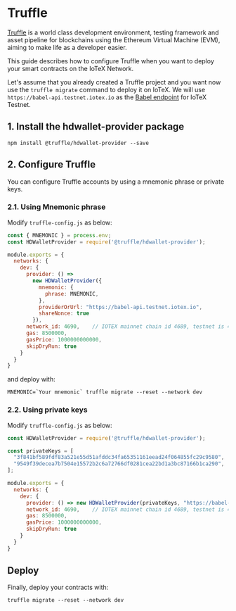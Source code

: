 # Truffle

[Truffle](https://www.trufflesuite.com/docs/truffle/overview) is a world class development environment, testing framework and asset pipeline for blockchains using the Ethereum Virtual Machine \(EVM\), aiming to make life as a developer easier.

This guide describes how to configure Truffle when you want to deploy your smart contracts on the IoTeX Network.

Let's assume that you already created a Truffle project and you want now use the `truffle migrate` command to deploy it on IoTeX. We will use `https://babel-api.testnet.iotex.io` as the [Babel endpoint](../reference/babel-web3-api.md) for IoTeX Testnet.

## 1. Install the hdwallet-provider package

```
npm install @truffle/hdwallet-provider --save
```

## 2. Configure Truffle

You can configure Truffle accounts by using a mnemonic phrase or private keys.

### 2.1. Using Mnemonic phrase

Modify `truffle-config.js` as below:

```javascript
const { MNEMONIC } = process.env;
const HDWalletProvider = require('@truffle/hdwallet-provider');

module.exports = {
  networks: {
    dev: {
      provider: () =>
        new HDWalletProvider({
          mnemonic: {
            phrase: MNEMONIC,
          },
          providerOrUrl: "https://babel-api.testnet.iotex.io",
          shareNonce: true
        }),
      network_id: 4690,    // IOTEX mainnet chain id 4689, testnet is 4690
      gas: 8500000,
      gasPrice: 1000000000000,
      skipDryRun: true
    }
  }
}
```

and deploy with:

```text
MNEMONIC=`Your mnemonic` truffle migrate --reset --network dev
```

### 2.2. Using private keys

Modify `truffle-config.js` as below:

```javascript
const HDWalletProvider = require('@truffle/hdwallet-provider');

const privateKeys = [
  "3f841bf589fdf83a521e55d51afddc34fa65351161eead24f064855fc29c9580",
  "9549f39decea7b7504e15572b2c6a72766df0281cea22bd1a3bc87166b1ca290",
];

module.exports = {
  networks: {
    dev: {
      provider: () => new HDWalletProvider(privateKeys, "https://babel-api.testnet.iotex.io", 0, 2),
      network_id: 4690,    // IOTEX mainnet chain id 4689, testnet is 4690
      gas: 8500000,
      gasPrice: 1000000000000,
      skipDryRun: true
    }
  }
}
```

## Deploy

Finally, deploy your contracts with:

```text
truffle migrate --reset --network dev
```

